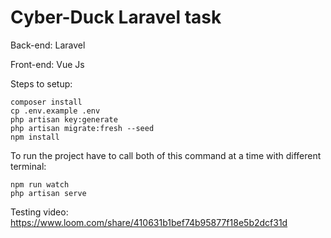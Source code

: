 # Cyber-Duck Laravel task

Back-end: Laravel 

Front-end: Vue Js

Steps to setup:

    composer install 
    cp .env.example .env
    php artisan key:generate
    php artisan migrate:fresh --seed
    npm install

To run the project have to call both of this command at a time with different terminal:

    npm run watch
    php artisan serve

Testing video: https://www.loom.com/share/410631b1bef74b95877f18e5b2dcf31d
